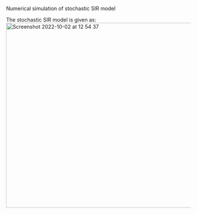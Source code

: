 Numerical simulation of stochastic SIR model

The stochastic SIR model is given as:
<img width="506" alt="Screenshot 2022-10-02 at 12 54 37" src="https://user-images.githubusercontent.com/92954583/193450583-523b6520-f87e-4983-ac97-aa17103f6240.png">

